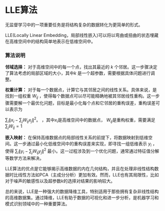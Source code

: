 # LLE算法

无监督学习中的一项重要任务是将结构复杂的数据转化为更简单的形式。

LLE(Locally Linear Embedding，局部线性嵌入)可以将以弯曲或扭曲的状态埋藏在高维空间中的结构简单地表示在低维空间中。

### 算法说明


**邻域选择：** 对于高维空间中的每一个点，找出其最近的 $k$ 个邻居。这一步骤决定了算法考虑的局部区域的大小，其中$k$ 是一个超参数，需要根据具体问题进行调整。

**权重计算：** 对于每一个数据点，计算它与其邻居之间的线性关系。具体来说，是找到一组权重
$W_{ij}$ ，使得每个数据点可以尽可能精确地被其邻居线性重构。这一步骤需要解一个最优化问题，目标是最小化每个点和它邻居的重构误差，重构误差可以表示为

 $\sum_i\|x_i - \sum_j W_{ij} x_j \|^2$。
 ，其中$x_i$​ 是高维空间中的数据点，
$W_{ij}$​
 是重构权重，需要满足
$\sum_{j} W_{ij} = 1$

**嵌入映射：** 在保持高维数据点的局部线性关系的前提下，将数据映射到低维空间。这一步通过最小化低维空间中的重构误差来实现，即寻找一组低维表示
$y_i$
 ，使得
$\sum_i\|y_i - \sum_j W_{ij} y_j \|^2$
 最小。这一过程涉及到一个优化问题，通常通过特征值分解等数学方法来解决。

LLE算法的优点是它能够揭示高维数据的内在几何结构，并且在处理非线性结构数据时比线性方法如PCA（主成分分析）更加有效。然而，LLE也有其局限性，比如对于噪声的敏感性以及超参数$k$的选择对结果的影响较大。

总的来说，LLE是一种强大的数据降维工具，特别适用于那些拥有复杂非线性结构的高维数据集。通过降维，LLE有助于数据的可视化和进一步分析，是机器学习和模式识别领域中的一种重要算法。